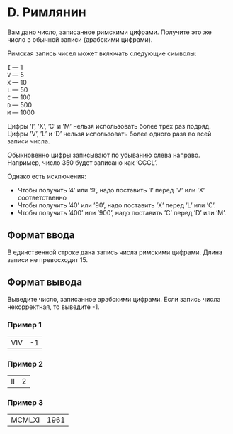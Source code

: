 # D. Римлянин

Вам дано число, записанное римскими цифрами. Получите это же число в обычной записи (арабскими цифрами).

Римская запись чисел может включать следующие символы:

`I` — 1 <br>
`V` — 5 <br>
`X` — 10 <br>
`L` — 50 <br>
`C` — 100 <br>
`D` — 500 <br>
`M` — 1000

Цифры ’I’, ’X’, ’C’ и ’M’ нельзя использовать более трех раз подряд. Цифры ’V’, ’L’ и ’D’ нельзя использовать более одного раза во всей записи числа.

Обыкновенно цифры записывают по убыванию слева направо. Например, число 350 будет записано как ’CCCL’.

Однако есть исключения:

 - Чтобы получить ’4’ или ’9’, надо поставить ’I’ перед ’V’ или ’X’ соответственно
 - Чтобы получить ’40’ или ’90’, надо поставить ’X’ перед ’L’ или ’C’.
 - Чтобы получить ’400’ или ’900’, надо поставить ’C’ перед ’D’ или ’M’.

## Формат ввода

В единственной строке дана запись числа римскими цифрами. Длина записи не превосходит 15.

## Формат вывода

Выведите число, записанное арабскими цифрами. Если запись числа некорректная, то выведите -1.

### Пример 1

<table><tr>
<td>
VIV
</td>
<td>
-1
</td>
</tr></table>

### Пример 2

<table><tr>
<td>
II
</td>
<td>
2
</td>
</tr></table>

### Пример 3

<table><tr>
<td>
MCMLXI
</td>
<td>
1961
</td>
</tr></table>